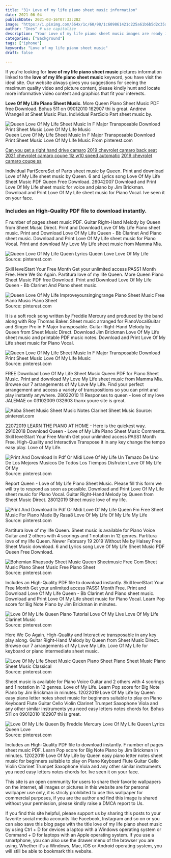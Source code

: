 ```yaml
---
title: "31+ Love of my life piano sheet music information"
date: 2021-06-04
publishDate: 2021-03-16T07:33:28Z
image: "https://i.pinimg.com/564x/1c/60/98/1c609861421c225a61b6b5d2c35a6fd5.jpg"
author: "Ines" # use capitalize
description: "Your Love of my life piano sheet music images are ready in this website. Love of my life piano sheet music are a topic that is being searched for and liked by netizens today. You can Download the Love of my life piano sheet music files here. Get all royalty-free photos."
categories: ["Background"]
tags: ["iphone"]
keywords: "Love of my life piano sheet music"
draft: false

---
```


If you're looking for **love of my life piano sheet music** pictures information linked to the **love of my life piano sheet music** keyword, you have visit the ideal  site.  Our website always  gives you  suggestions  for seeing  the maximum  quality video and picture  content, please kindly hunt and locate more informative video content and graphics  that fit your interests.

**Love Of My Life Piano Sheet Music**. More Queen Piano Sheet Music PDF free Download. Bohus 511 on 09012010 162907 thi is great. Andrew Wrangell at Sheet Music Plus. Individual PartSolo Part sheet music by.

![Queen Love Of My Life Sheet Music In F Major Transposable Download Print Sheet Music Love Of My Life Music](https://i.pinimg.com/originals/27/c7/43/27c74316039777f90a67d66c482ec7ed.gif "Queen Love Of My Life Sheet Music In F Major Transposable Download Print Sheet Music Love Of My Life Music")
Queen Love Of My Life Sheet Music In F Major Transposable Download Print Sheet Music Love Of My Life Music From pinterest.com

[Can you get a right hand drive camaro](/can-you-get-a-right-hand-drive-camaro/)
[2019 chevrolet camaro back seat](/2019-chevrolet-camaro-back-seat/)
[2021 chevrolet camaro coupe 1lz w10 speed automatic](/2021-chevrolet-camaro-coupe-1lz-w10-speed-automatic/)
[2019 chevrolet camaro coupe ss](/2019-chevrolet-camaro-coupe-ss/)

Individual PartScoreSet of Parts sheet music by Queen. Print and download Love of My Life sheet music by Queen. 6 and Lyrics song Love Of My Life Sheet Music PDF Queen Free Download. 26042007 Download and Print Love Of My Life sheet music for voice and piano by Jim Brickman. Download and Print Love Of My Life sheet music for Piano Vocal. Ive seen it on your face.

### Includes an High-Quality PDF file to download instantly.

F number of pages sheet music PDF. Guitar Right-Hand Melody by Queen from Sheet Music Direct. Print and Download Love Of My Life Piano sheet music. Print and Download Love Of My Life Queen - Bb Clarinet And Piano sheet music. Download and Print Love Of My Life sheet music for Piano Vocal. Print and download My Love My Life sheet music from Mamma Mia.


![Queen Love Of My Life Queen Lyrics Queen Love Love Of My Life](https://i.pinimg.com/originals/e6/14/cf/e614cf75d82840a2cddaaf1ad2f7ac67.png "Queen Love Of My Life Queen Lyrics Queen Love Love Of My Life")
Source: pinterest.com

Skill levelStart Your Free Month Get your unlimited access PASS1 Month Free. Here We Go Again. Partitura love of my life Queen. More Queen Piano Sheet Music PDF free Download. Print and Download Love Of My Life Queen - Bb Clarinet And Piano sheet music.

![Queen Love Of My Life Improveyoursingingrange Piano Sheet Music Free Piano Music Piano Sheet](https://i.pinimg.com/originals/b5/2d/45/b52d4556cef2b838a4e6dcc0330a13fa.jpg "Queen Love Of My Life Improveyoursingingrange Piano Sheet Music Free Piano Music Piano Sheet")
Source: pinterest.com

It is a soft rock song written by Freddie Mercury and produced by the band along with Roy Thomas Baker. Sheet music arranged for PianoVocalGuitar and Singer Pro in F Major transposable. Guitar Right-Hand Melody by Queen from Sheet Music Direct. Download Jim Brickman Love Of My Life sheet music and printable PDF music notes. Download and Print Love Of My Life sheet music for Piano Vocal.

![Queen Love Of My Life Sheet Music In F Major Transposable Download Print Sheet Music Love Of My Life Music](https://i.pinimg.com/originals/27/c7/43/27c74316039777f90a67d66c482ec7ed.gif "Queen Love Of My Life Sheet Music In F Major Transposable Download Print Sheet Music Love Of My Life Music")
Source: pinterest.com

FREE Download Love Of My Life Sheet Music Queen PDF for Piano Sheet Music. Print and download My Love My Life sheet music from Mamma Mia. Browse our 7 arrangements of My Love My Life. Find your perfect arrangement and access a variety of transpositions so you can print and play instantly anywhere. 28022010 11 Responses to queen - love of my love JALEMAE on 03102009 032603 thanx youre site is great.

![Abba Sheet Music Sheet Music Notes Clarinet Sheet Music](https://i.pinimg.com/originals/91/42/a8/9142a8f14176e48816b9a31a97126636.png "Abba Sheet Music Sheet Music Notes Clarinet Sheet Music")
Source: pinterest.com

22072019 LEARN THE PIANO AT HOME - Here is the quickest way. 29102018 Download Queen - Love of My Life Piano Sheet Music Comments. Skill levelStart Your Free Month Get your unlimited access PASS1 Month Free. High-Quality and Interactive Transpose it in any key change the tempo easy play. Love of My Life.

![Print And Download In Pdf Or Midi Love Of My Life Un Temazo De Uno De Los Mejores Musicos De Todos Los Tiempos Disfruten Love Of My Life Of My](https://i.pinimg.com/originals/5d/aa/5c/5daa5ce23b8dedc5872094767e919b6c.jpg "Print And Download In Pdf Or Midi Love Of My Life Un Temazo De Uno De Los Mejores Musicos De Todos Los Tiempos Disfruten Love Of My Life Of My")
Source: pinterest.com

Report Queen - Love of My Life Piano Sheet Music. Please fill this form we will try to respond as soon as possible. Download and Print Love Of My Life sheet music for Piano Vocal. Guitar Right-Hand Melody by Queen from Sheet Music Direct. 28012019 Sheet music love of my life.

![Print And Download In Pdf Or Midi Love Of My Life Queen Fm Free Sheet Music For Piano Made By Rasa8 Love Of My Life Of My Life My Life](https://i.pinimg.com/originals/a3/24/a9/a324a966f7941b8704f02d622a63bf6f.png "Print And Download In Pdf Or Midi Love Of My Life Queen Fm Free Sheet Music For Piano Made By Rasa8 Love Of My Life Of My Life My Life")
Source: pinterest.com

Partitura love of my life Queen. Sheet music is available for Piano Voice Guitar and 2 others with 4 scorings and 1 notation in 12 genres. Partitura love of my life Queen. Newer February 19 2019 Without Me by Halsey Free Sheet Music download. 6 and Lyrics song Love Of My Life Sheet Music PDF Queen Free Download.

![Bohemian Rhapsody Sheet Music Queen Sheetmusic Free Com Sheet Music Piano Sheet Music Free Piano Sheet](https://i.pinimg.com/originals/be/e2/9d/bee29d71387d09547ec3677084088065.png "Bohemian Rhapsody Sheet Music Queen Sheetmusic Free Com Sheet Music Piano Sheet Music Free Piano Sheet")
Source: pinterest.com

Includes an High-Quality PDF file to download instantly. Skill levelStart Your Free Month Get your unlimited access PASS1 Month Free. Print and Download Love Of My Life Queen - Bb Clarinet And Piano sheet music. Download and Print Love Of My Life sheet music for Piano Vocal. Learn Pop score for Big Note Piano by Jim Brickman in minutes.

![Love Of My Life Queen Piano Tutorial Love Of My Live Love Of My Life Clarinet Music](https://i.pinimg.com/originals/19/f4/7d/19f47d7c15ba8a4e93eee50138bdc66a.png "Love Of My Life Queen Piano Tutorial Love Of My Live Love Of My Life Clarinet Music")
Source: pinterest.com

Here We Go Again. High-Quality and Interactive transposable in any key play along. Guitar Right-Hand Melody by Queen from Sheet Music Direct. Browse our 7 arrangements of My Love My Life. Love Of My Life for keyboard or piano intermediate sheet music.

![Love Of My Life Sheet Music Queen Piano Sheet Piano Sheet Music Piano Sheet Music Classical](https://i.pinimg.com/736x/50/f1/ac/50f1ac39f9b652292d175bf18c41b127.jpg "Love Of My Life Sheet Music Queen Piano Sheet Piano Sheet Music Piano Sheet Music Classical")
Source: pinterest.com

Sheet music is available for Piano Voice Guitar and 2 others with 4 scorings and 1 notation in 12 genres. Love of My Life. Learn Pop score for Big Note Piano by Jim Brickman in minutes. 12022019 Love Of My Life by Queen easy piano letter notes sheet music for beginners suitable to play on Piano Keyboard Flute Guitar Cello Violin Clarinet Trumpet Saxophone Viola and any other similar instruments you need easy letters notes chords for. Bohus 511 on 09012010 162907 thi is great.

![Love Of My Life Queen By Freddie Mercury Love Of My Life Queen Lyrics Queen Love](https://i.pinimg.com/564x/1c/60/98/1c609861421c225a61b6b5d2c35a6fd5.jpg "Love Of My Life Queen By Freddie Mercury Love Of My Life Queen Lyrics Queen Love")
Source: pinterest.com

Includes an High-Quality PDF file to download instantly. F number of pages sheet music PDF. Learn Pop score for Big Note Piano by Jim Brickman in minutes. 12022019 Love Of My Life by Queen easy piano letter notes sheet music for beginners suitable to play on Piano Keyboard Flute Guitar Cello Violin Clarinet Trumpet Saxophone Viola and any other similar instruments you need easy letters notes chords for. Ive seen it on your face.

This site is an open community for users to share their favorite wallpapers on the internet, all images or pictures in this website are for personal wallpaper use only, it is stricly prohibited to use this wallpaper for commercial purposes, if you are the author and find this image is shared without your permission, please kindly raise a DMCA report to Us.

If you find this site helpful, please support us by sharing this posts to your favorite social media accounts like Facebook, Instagram and so on or you can also save this blog page with the title love of my life piano sheet music by using Ctrl + D for devices a laptop with a Windows operating system or Command + D for laptops with an Apple operating system. If you use a smartphone, you can also use the drawer menu of the browser you are using. Whether it's a Windows, Mac, iOS or Android operating system, you will still be able to bookmark this website.

